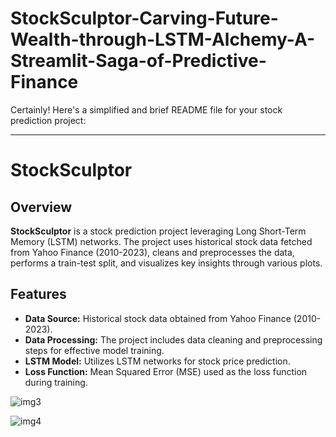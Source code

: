 # StockSculptor-Carving-Future-Wealth-through-LSTM-Alchemy-A-Streamlit-Saga-of-Predictive-Finance

Certainly! Here's a simplified and brief README file for your stock prediction project:

---

# StockSculptor

## Overview

**StockSculptor** is a stock prediction project leveraging Long Short-Term Memory (LSTM) networks. The project uses historical stock data fetched from Yahoo Finance (2010-2023), cleans and preprocesses the data, performs a train-test split, and visualizes key insights through various plots.

## Features

- **Data Source:** Historical stock data obtained from Yahoo Finance (2010-2023).
- **Data Processing:** The project includes data cleaning and preprocessing steps for effective model training.
- **LSTM Model:** Utilizes LSTM networks for stock price prediction.
- **Loss Function:** Mean Squared Error (MSE) used as the loss function during training.

![img3](https://github.com/dhanush-github/-StockSculptor-Carving-Future-Wealth-through-LSTM-Alchemy-A-Streamlit-Saga-of-Predictive-Finance-/assets/82599768/24148344-8633-484f-b4d5-c62564d8a48c)

![img4](https://github.com/dhanush-github/-StockSculptor-Carving-Future-Wealth-through-LSTM-Alchemy-A-Streamlit-Saga-of-Predictive-Finance-/assets/82599768/6cb1491e-c991-4016-b970-c8d626368f40)
